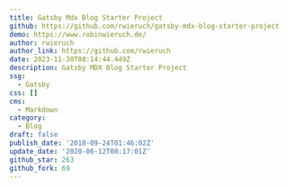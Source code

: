 ```yaml
---
title: Gatsby Mdx Blog Starter Project
github: https://github.com/rwieruch/gatsby-mdx-blog-starter-project
demo: https://www.robinwieruch.de/
author: rwieruch
author_link: https://github.com/rwieruch
date: 2023-11-30T08:14:44.449Z
description: Gatsby MDX Blog Starter Project
ssg:
  - Gatsby
css: []
cms:
  - Markdown
category:
  - Blog
draft: false
publish_date: '2018-09-24T01:46:02Z'
update_date: '2020-06-12T08:17:01Z'
github_star: 263
github_fork: 69
---
```

